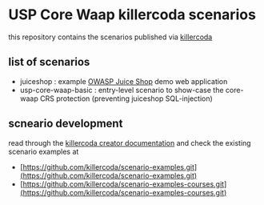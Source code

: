 # USP Core Waap killercoda scenarios

this repository contains the scenarios published via [killercoda](https://killercoda.com/)

## list of scenarios

* juiceshop : example [OWASP Juice Shop](https://owasp.org/www-project-juice-shop/) demo web application
* usp-core-waap-basic : entry-level scenario to show-case the core-waap CRS protection (preventing juiceshop SQL-injection)

## scneario development

read through the [killercoda creator documentation](https://killercoda.com/creators) and check the existing scenario examples at

* [https://github.com/killercoda/scenario-examples.git](https://github.com/killercoda/scenario-examples.git)
* [https://github.com/killercoda/scenario-examples-courses.git](https://github.com/killercoda/scenario-examples-courses.git)
